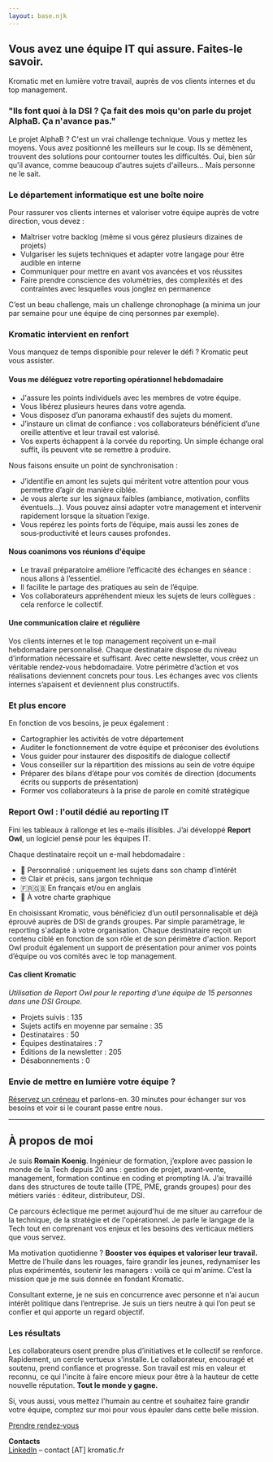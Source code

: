 ```yaml
---
layout: base.njk
---
```


## Vous avez une équipe IT qui assure. Faites-le savoir.

Kromatic met en lumière votre travail, auprès de vos clients internes et du top management.

### "Ils font quoi à la DSI ? Ça fait des mois qu'on parle du projet AlphaB. Ça n'avance pas."
Le projet AlphaB ? C'est un vrai challenge technique. Vous y mettez les moyens. Vous avez positionné les meilleurs sur le coup. Ils se démènent, trouvent des solutions pour contourner toutes les difficultés. Oui, bien sûr qu'il avance, comme beaucoup d'autres sujets d'ailleurs… Mais personne ne le sait.

### Le département informatique est une boîte noire
Pour rassurer vos clients internes et valoriser votre équipe auprès de votre direction, vous devez :

- Maîtriser votre backlog (même si vous gérez plusieurs dizaines de projets)
- Vulgariser les sujets techniques et adapter votre langage pour être audible en interne
- Communiquer pour mettre en avant vos avancées et vos réussites
- Faire prendre conscience des volumétries, des complexités et des contraintes avec lesquelles vous jonglez en permanence

C’est un beau challenge, mais un challenge chronophage (a minima un jour par semaine pour une équipe de cinq personnes par exemple).

### Kromatic intervient en renfort
Vous manquez de temps disponible pour relever le défi ? Kromatic peut vous assister.

#### Vous me déléguez votre reporting opérationnel hebdomadaire
- J'assure les points individuels avec les membres de votre équipe.
- Vous libérez plusieurs heures dans votre agenda.
- Vous disposez d’un panorama exhaustif des sujets du moment.
- J’instaure un climat de confiance : vos collaborateurs bénéficient d’une oreille attentive et leur travail est valorisé.
- Vos experts échappent à la corvée du reporting. Un simple échange oral suffit, ils peuvent vite se remettre à produire.

Nous faisons ensuite un point de synchronisation :
- J’identifie en amont les sujets qui méritent votre attention pour vous permettre d’agir de manière ciblée.
- Je vous alerte sur les signaux faibles (ambiance, motivation, conflits éventuels…). Vous pouvez ainsi adapter votre management et intervenir rapidement lorsque la situation l’exige.
- Vous repérez les points forts de l’équipe, mais aussi les zones de sous‑productivité et leurs causes profondes.

#### Nous coanimons vos réunions d'équipe
- Le travail préparatoire améliore l’efficacité des échanges en séance : nous allons à l’essentiel.
- Il facilite le partage des pratiques au sein de l’équipe.
- Vos collaborateurs appréhendent mieux les sujets de leurs collègues : cela renforce le collectif.

#### Une communication claire et régulière
Vos clients internes et le top management reçoivent un e-mail hebdomadaire personnalisé. Chaque destinataire dispose du niveau d’information nécessaire et suffisant. Avec cette newsletter, vous créez un véritable rendez‑vous hebdomadaire. Votre périmètre d’action et vos réalisations deviennent concrets pour tous. Les échanges avec vos clients internes s’apaisent et deviennent plus constructifs.

### Et plus encore
En fonction de vos besoins, je peux également :
- Cartographier les activités de votre département
- Auditer le fonctionnement de votre équipe et préconiser des évolutions
- Vous guider pour instaurer des dispositifs de dialogue collectif
- Vous conseiller sur la répartition des missions au sein de votre équipe
- Préparer des bilans d’étape pour vos comités de direction (documents écrits ou supports de présentation)
- Former vos collaborateurs à la prise de parole en comité stratégique

### Report Owl : l'outil dédié au reporting IT
Fini les tableaux à rallonge et les e-mails illisibles. J’ai développé **Report Owl**, un logiciel pensé pour les équipes IT.

Chaque destinataire reçoit un e-mail hebdomadaire :
- 🎯 Personnalisé : uniquement les sujets dans son champ d’intérêt
- 🤓 Clair et précis, sans jargon technique
- 🇫🇷🇬🇧 En français et/ou en anglais
- 🎨 À votre charte graphique

En choisissant Kromatic, vous bénéficiez d’un outil personnalisable et déjà éprouvé auprès de DSI de grands groupes. Par simple paramétrage, le reporting s'adapte à votre organisation. Chaque destinataire reçoit un contenu ciblé en fonction de son rôle et de son périmètre d'action. Report Owl produit également un support de présentation pour animer vos points d’équipe ou vos comités avec le top management.

#### Cas client Kromatic
*Utilisation de Report Owl pour le reporting d’une équipe de 15 personnes dans une DSI Groupe.*

- Projets suivis&nbsp;: 135
- Sujets actifs en moyenne par semaine&nbsp;: 35
- Destinataires&nbsp;: 50
- Équipes destinataires&nbsp;: 7
- Éditions de la newsletter&nbsp;: 205
- Désabonnements&nbsp;: 0

### Envie de mettre en lumière votre équipe ?
[Réservez un créneau](https://cal.com/romainkoenig/30min) et parlons-en. 30&nbsp;minutes pour échanger sur vos besoins et voir si le courant passe entre nous.

---

## À propos de moi
Je suis **Romain Koenig**. Ingénieur de formation, j’explore avec passion le monde de la Tech depuis 20 ans : gestion de projet, avant‑vente, management, formation continue en coding et prompting IA. J’ai travaillé dans des structures de toute taille (TPE, PME, grands groupes) pour des métiers variés : éditeur, distributeur, DSI.

Ce parcours éclectique me permet aujourd'hui de me situer au carrefour de la technique, de la stratégie et de l'opérationnel. Je parle le langage de la Tech tout en comprenant vos enjeux et les besoins des verticaux métiers que vous servez.

Ma motivation quotidienne ? **Booster vos équipes et valoriser leur travail.** Mettre de l'huile dans les rouages, faire grandir les jeunes, redynamiser les plus expérimentés, soutenir les managers : voilà ce qui m'anime. C’est la mission que je me suis donnée en fondant Kromatic.

Consultant externe, je ne suis en concurrence avec personne et n’ai aucun intérêt politique dans l’entreprise. Je suis un tiers neutre à qui l’on peut se confier et qui apporte un regard objectif.

### Les résultats
Les collaborateurs osent prendre plus d’initiatives et le collectif se renforce. Rapidement, un cercle vertueux s'installe. Le collaborateur, encouragé et soutenu, prend confiance et progresse. Son travail est mis en valeur et reconnu, ce qui l'incite à faire encore mieux pour être à la hauteur de cette nouvelle réputation. **Tout le monde y gagne.**

Si, vous aussi, vous mettez l'humain au centre et souhaitez faire grandir votre équipe, comptez sur moi pour vous épauler dans cette belle mission.

[Prendre rendez‑vous](https://cal.com/romainkoenig/30min)

**Contacts**  
[LinkedIn](https://www.linkedin.com/in/romainkoenig/) – contact [AT] kromatic.fr

